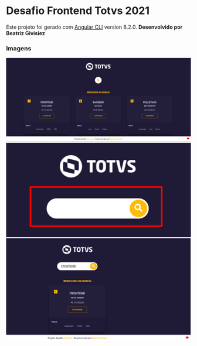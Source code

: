 # Desafio Frontend Totvs 2021
Este projeto foi gerado com [Angular CLI](https://github.com/angular/angular-cli) version 8.2.0.
**Desenvolvido por Beatriz Givisiez**

### Imagens
![Imagem 1](./1.png "Imagem 1")
![Imagem 2](./2.png "Imagem 2")
![Imagem 3](./3.png "Imagem 3")
